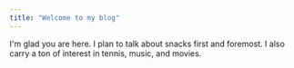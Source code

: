 ```yaml
---
title: "Welcome to my blog"
---
```


I'm glad you are here. I plan to talk about snacks first and foremost.  I also carry a ton of interest in tennis, music, and movies.
